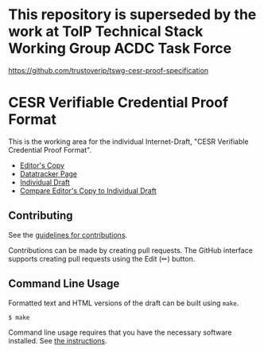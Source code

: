 
# This repository is superseded by the work at ToIP Technical Stack Working Group ACDC Task Force

https://github.com/trustoverip/tswg-cesr-proof-specification


# CESR Verifiable Credential Proof Format

This is the working area for the individual Internet-Draft, "CESR Verifiable Credential Proof Format".

* [Editor's Copy](https://WebOfTrust.github.io/ietf-cesr-proof/#go.draft-pfeairheller-cesr-proof.html)
* [Datatracker Page](https://datatracker.ietf.org/doc/draft-pfeairheller-cesr-proof)
* [Individual Draft](https://datatracker.ietf.org/doc/html/draft-pfeairheller-cesr-proof)
* [Compare Editor's Copy to Individual Draft](https://WebOfTrust.github.io/ietf-cesr-proof/#go.draft-pfeairheller-cesr-proof.diff)


## Contributing

See the
[guidelines for contributions](https://github.com/WebOfTrust/ietf-cesr-proof/blob/main/CONTRIBUTING.md).

Contributions can be made by creating pull requests.
The GitHub interface supports creating pull requests using the Edit (✏) button.


## Command Line Usage

Formatted text and HTML versions of the draft can be built using `make`.

```sh
$ make
```

Command line usage requires that you have the necessary software installed.  See
[the instructions](https://github.com/martinthomson/i-d-template/blob/main/doc/SETUP.md).


